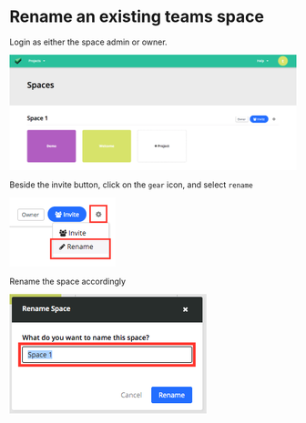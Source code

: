 # Rename an existing teams space

Login as either the space admin or owner.

![spaces dashboard](../images/spaces-dashboard.png)

Beside the invite button, click on the `gear` icon, and select `rename`

![space rename button](../images/adminstration/space-rename-button.png)

Rename the space accordingly

![space rename test](../images/adminstration/space-rename-text.png)
